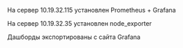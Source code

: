 На сервер 10.19.32.115 установлен Prometheus + Grafana

На сервер 10.19.32.35 установлен node_exporter

Дашборды экспортированы с сайта Grafana
